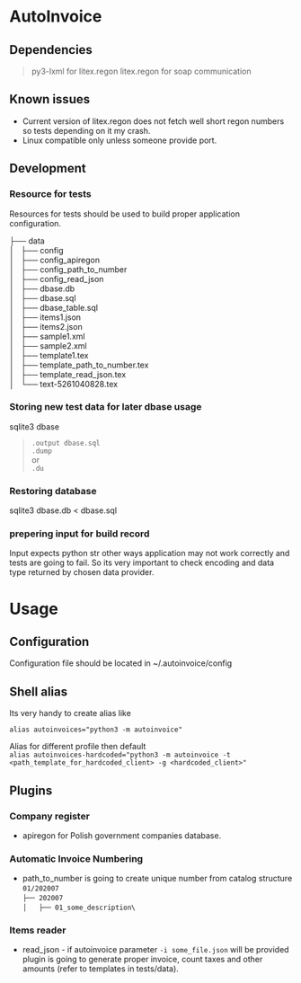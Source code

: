 AutoInvoice
====================

Dependencies
--------------------

> py3-lxml for litex.regon
> litex.regon for soap communication

Known issues
--------------------
- Current version of litex.regon does not fetch well short regon numbers so tests depending on it my crash.
- Linux compatible only unless someone provide port.

Development
--------------------

### Resource for tests
Resources for tests should be used to build proper application configuration.

├── data\
│   ├── config\
│   ├── config_apiregon\
│   ├── config_path_to_number\
│   ├── config_read_json\
│   ├── dbase.db\
│   ├── dbase.sql\
│   ├── dbase_table.sql\
│   ├── items1.json\
│   ├── items2.json\
│   ├── sample1.xml\
│   ├── sample2.xml\
│   ├── template1.tex\
│   ├── template_path_to_number.tex\
│   ├── template_read_json.tex\
│   └── text-5261040828.tex


### Storing new test data for later dbase usage
sqlite3 dbase  
>``.output dbase.sql``  
>``.dump``  
or  
>``.du``

### Restoring database
sqlite3 dbase.db < dbase.sql

### prepering input for build record
Input expects python str other ways application may not work correctly and tests are going to fail.
So its very important to check encoding and data type returned by chosen data provider.

Usage
===========

 Configuration
-----------
Configuration file should be located in ~/.autoinvoice/config

Shell alias
-----------
Its very handy to create alias like

``alias autoinvoices="python3 -m autoinvoice"``

Alias for different profile then default\
``alias autoinvoices-hardcoded="python3 -m autoinvoice -t <path_template_for_hardcoded_client> -g <hardcoded_client>"``

Plugins
-----------

### Company register

- apiregon for Polish government companies database.

### Automatic Invoice Numbering

- path_to_number is going to create unique number from catalog structure ```01/202007``` \
```├── 202007```\
```│   ├── 01_some_description\```

### Items reader

- read_json - if autoinvoice parameter ```-i some_file.json``` will be provided plugin is going to generate proper invoice,
count taxes and other amounts (refer to templates in tests/data).